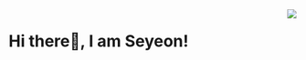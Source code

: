 <img align="right" src="[https://github.com/account](https://avatars.githubusercontent.com/u/85854590?v=4)" widht="300"/>

# Hi there👋, I am Seyeon!

<!-- - 🌱 I'm a student majoring in Digital Experience Design. -->
<!-- - 🔭 I’m currently studying Front End Web development. -->
<!-- - ⭐️ I'm self-motivated and passionate about Web Development. -->

<!-- --- -->

<!-- ![HTML5](http://img.shields.io/badge/-HTML5-f05032?style=for-the-badge&logo=html5&logoColor=ffffff) -->
<!-- ![CSS3](http://img.shields.io/badge/-CSS3-007acc?style=for-the-badge&logo=css3&logoColor=ffffff) -->
<!-- ![JavaScript](http://img.shields.io/badge/-JavaScript-%23f7df1c?style=for-the-badge&logo=javascript&logoColor=000000&labelColor=%23f7df1c&color=%23ffce5a) -->
